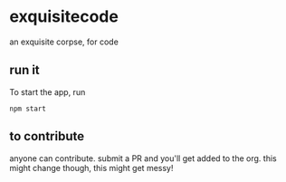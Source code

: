 # exquisitecode
an exquisite corpse, for code

## run it
To start the app, run
```shell
npm start
```

## to contribute
anyone can contribute. submit a PR and you'll get added to the org. this might change though, this might get messy!
